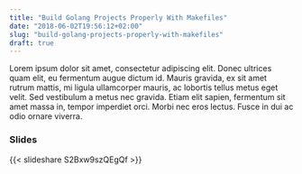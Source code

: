 ```yaml
---
title: "Build Golang Projects Properly With Makefiles"
date: "2018-06-02T19:56:12+02:00"
slug: "build-golang-projects-properly-with-makefiles"
draft: true
---
```

Lorem ipsum dolor sit amet, consectetur adipiscing elit. Donec ultrices quam
elit, eu fermentum augue dictum id. Mauris gravida, ex sit amet rutrum mattis,
mi ligula ullamcorper mauris, ac lobortis tellus metus eget velit. Sed
vestibulum a metus nec gravida. Etiam elit sapien, fermentum sit amet massa in,
tempor imperdiet orci. Morbi nec eros lectus. Fusce in dui ac odio ornare
viverra.

### Slides

{{< slideshare S2Bxw9szQEgQf >}}
